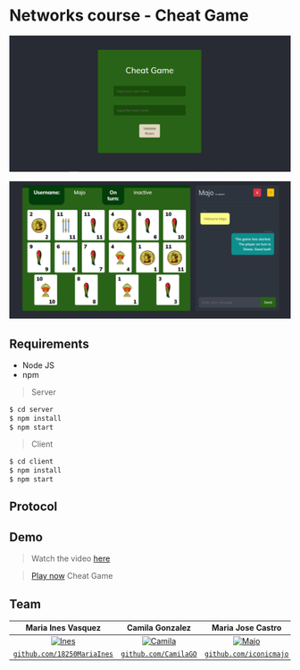 # Networks course - Cheat Game

![cheatGame](https://github.com/dianaxime/Redes-Proyecto2/blob/main/cheatgame.PNG?raw=true)

![Board](https://github.com/dianaxime/Redes-Proyecto2/blob/main/tablero.PNG?raw=true)

## Requirements

- Node JS
- npm

> Server

``` shell
$ cd server
$ npm install
$ npm start
```

> Client

``` shell
$ cd client
$ npm install
$ npm start
```

## Protocol

## Demo

> Watch the video [here](https://youtu.be/0q6omCgKWMM)

> [Play now](http://cheatgame.s3-website.us-east-2.amazonaws.com/) Cheat Game 

## Team

| Maria Ines Vasquez | Camila Gonzalez | Maria Jose Castro | Diana de Leon | 
| :---: |:---:| :---:|:---:|
| [![Ines](https://avatars1.githubusercontent.com/u/35271285?s=400&u=9a19bb36e7c63cae0cd06f4036edce52439567d1&v=4)](https://github.com/18250MariaInes)    | [![Camila](https://avatars1.githubusercontent.com/u/35585500?s=400&u=eed198781e208e628be4ab10461c1f4008cedb44&v=4)](https://github.com/CamilaGO) | [![Majo](https://avatars0.githubusercontent.com/u/42973036?s=400&u=5ef4281a74a68dbeed54b1acec649b88bed06a5d&v=4)](https://github.com/iconicmajo)  | [![Diana](https://avatars3.githubusercontent.com/u/35496688?s=400&u=0c1d5e9002fdbe49590e935fc5c926ea58c94740&v=4)](https://github.com/dianaxime)  |
| <a href="https://github.com/18250MariaInes" target="_blank">`github.com/18250MariaInes`</a> | <a href="https://github.com/CamilaGO" target="_blank">`github.com/CamilaGO`</a> | <a href="https://github.com/iconicmajo" target="_blank">`github.com/iconicmajo`</a> | <a href="https://github.com/dianaxime" target="_blank">`github.com/dianaxime`</a> |
